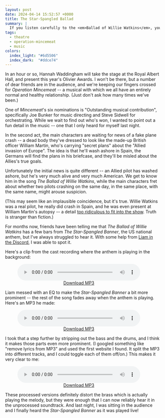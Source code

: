 ```yaml
---
layout: post
date: 2024-04-14 15:52:57 +0000
title: The Star-Spangled Ballad
summary: |
  If you listen carefully to the <em>Ballad of Willie Watkins</em>, you might hear another song peaking through.
tags:
  - theatre
  - operation-mincemeat
  - music
colors:
  index_light: "#6d5506"
  index_dark:  "#ddce74"
---
```


<!-- Image card: https://www.pexels.com/photo/low-angle-photography-of-american-flag-774316/ -->

In an hour or so, Hannah Waddingham will take the stage at the Royal Albert Hall, and present this year's Olivier Awards.
I won't be there, but a number of dear friends are in the audience, and we're keeping our fingers crossed for *Operation Mincemeat* -- a musical with which we all have an entirely normal and healthy relationship.
(Just don't ask how many times we've been.)

One of *Mincemeat*'s six nominations is "Outstanding musical contribution", specifically Joe Bunker for music directing and Steve Sidwell for orchestrating.
While we wait to find out who's won, I wanted to point out a fun detail in the music -- one that I only heard for myself last night.

In the second act, the main characters are waiting for news of a fake plane crash -- a dead body they've dressed to look like the made-up British officer William Martin, who's carrying "secret plans" about the "Allied invasion of Europe".
The idea is that he'll wash ashore in Spain, the Germans will find the plans in his briefcase, and they'll be misled about the Allies's true goals.

Unfortunately the initial news is quite different -- an Allied pilot has washed ashore, but he's very much alive and very much American.
We get to know him in the song *The Ballad of Willie Watkins*, while the main characters fret about whether two pilots crashing on the same day, in the same place, with the same name, might arouse suspicion.

(This may seem like an implausible coincidence, but it's true.
Willie Watkins was a real pilot, he really did crash in Spain, and he was even present at William Martin's autopsy -- a detail [too ridiculous to fit into the show](https://twitter.com/spitlip/status/1667667754940235778).
Truth is stranger than fiction.)

For months now, friends have been telling me that *The Ballad of Willie Watkins* has a few bars from *The Star-Spangled Banner*, the US national anthem, but I've always struggled to hear it.
With some help from [Liam in the Discord][liam], I was able to spot it.

<style>
  audio {
    width: 100%;
  }

  audio + figcaption {
    margin-top: -1px;
    text-align: center;
  }
</style>

Here's a clip from the cast recording where the anthem is playing in the background:

<figure style="width: 400px;">
  <audio controls src="/files/2024/Star_Spangled_Willie_Watkins_original.mp3"></audio>
  <figcaption>
    <a href="/files/2024/Star_Spangled_Willie_Watkins_original.mp3">Download MP3</a>
  </figcaption>
</figure>

Liam messed with an EQ to make the *Star-Spangled Banner* a bit more prominent -- the rest of the song fades away when the anthem is playing.
Here's an MP3 he made:

<figure style="width: 400px;">
  <audio controls src="/files/2024/Star_Spangled_Willie_Watkins.mp3"></audio>
  <figcaption>
    <a href="/files/2024/Star_Spangled_Willie_Watkins.mp3">Download MP3</a>
  </figcaption>
</figure>

I took that a step further by stripping out the bass and the drums, and I think it makes those parts even more prominent.
(I googled something like "remove lyrics from MP3" and used the first website I found.
It split the MP3 into different tracks, and I could toggle each of them off/on.)
This makes it very clear to me:

<figure style="width: 400px;">
  <audio controls src="/files/2024/Star_Spangled_Willie_Watkins_music.mp3"></audio>
  <figcaption>
    <a href="/files/2024/Star_Spangled_Willie_Watkins_music.mp3">Download MP3</a>
  </figcaption>
</figure>

These processed versions definitely distort the brass which is actually playing the melody, but they were enough that I can now reliably hear it in the unprocessed soundtrack.
And last night, I was sitting in the audience and I finally heard the *Star-Spangled Banner* as it was played live!

[liam]: https://twitter.com/HeLiam3
